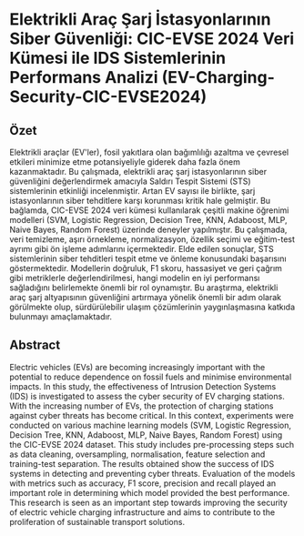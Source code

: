 
# Elektrikli Araç Şarj İstasyonlarının Siber Güvenliği: CIC-EVSE 2024 Veri Kümesi ile IDS Sistemlerinin Performans Analizi (EV-Charging-Security-CIC-EVSE2024)

## Özet
Elektrikli araçlar (EV'ler), fosil yakıtlara olan bağımlılığı azaltma ve çevresel etkileri minimize etme potansiyeliyle giderek daha fazla önem kazanmaktadır. Bu çalışmada, elektrikli araç şarj istasyonlarının siber güvenliğini değerlendirmek amacıyla Saldırı Tespit Sistemi (STS) sistemlerinin etkinliği incelenmiştir. Artan EV sayısı ile birlikte, şarj istasyonlarının siber tehditlere karşı korunması kritik hale gelmiştir. Bu bağlamda, CIC-EVSE 2024 veri kümesi kullanılarak çeşitli makine öğrenimi modelleri (SVM, Logistic Regression, Decision Tree, KNN, Adaboost, MLP, Naive Bayes, Random Forest) üzerinde deneyler yapılmıştır. Bu çalışmada, veri temizleme, aşırı örnekleme, normalizasyon, özellik seçimi ve eğitim-test ayrımı gibi ön işleme adımlarını içermektedir. Elde edilen sonuçlar, STS sistemlerinin siber tehditleri tespit etme ve önleme konusundaki başarısını göstermektedir. Modellerin doğruluk, F1 skoru, hassasiyet ve geri çağrım gibi metriklerle değerlendirilmesi, hangi modelin en iyi performansı sağladığını belirlemekte önemli bir rol oynamıştır. Bu araştırma, elektrikli araç şarj altyapısının güvenliğini artırmaya yönelik önemli bir adım olarak görülmekte olup, sürdürülebilir ulaşım çözümlerinin yaygınlaşmasına katkıda bulunmayı amaçlamaktadır.

## Abstract
Electric vehicles (EVs) are becoming increasingly important with the potential to reduce dependence on fossil fuels and minimise environmental impacts. In this study, the effectiveness of Intrusion Detection Systems (IDS) is investigated to assess the cyber security of EV charging stations. With the increasing number of EVs, the protection of charging stations against cyber threats has become critical. In this context, experiments were conducted on various machine learning models (SVM, Logistic Regression, Decision Tree, KNN, Adaboost, MLP, Naive Bayes, Random Forest) using the CIC-EVSE 2024 dataset. This study includes pre-processing steps such as data cleaning, oversampling, normalisation, feature selection and training-test separation. The results obtained show the success of IDS systems in detecting and preventing cyber threats. Evaluation of the models with metrics such as accuracy, F1 score, precision and recall played an important role in determining which model provided the best performance. This research is seen as an important step towards improving the security of electric vehicle charging infrastructure and aims to contribute to the proliferation of sustainable transport solutions.
